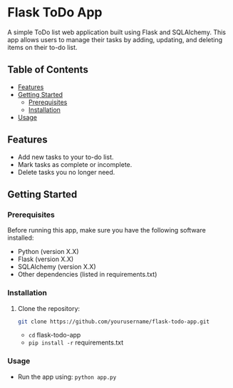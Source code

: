 # Flask ToDo App

A simple ToDo list web application built using Flask and SQLAlchemy. This app allows users to manage their tasks by adding, updating, and deleting items on their to-do list.

## Table of Contents

- [Features](#features)
- [Getting Started](#getting-started)
  - [Prerequisites](#prerequisites)
  - [Installation](#installation)
- [Usage](#usage)

## Features

- Add new tasks to your to-do list.
- Mark tasks as complete or incomplete.
- Delete tasks you no longer need.

## Getting Started

### Prerequisites

Before running this app, make sure you have the following software installed:

- Python (version X.X)
- Flask (version X.X)
- SQLAlchemy (version X.X)
- Other dependencies (listed in requirements.txt)

### Installation

1. Clone the repository:

   ```bash
   git clone https://github.com/yourusername/flask-todo-app.git
   ```

   - `cd` flask-todo-app
   - `pip install -r` requirements.txt

### Usage

- Run the app using: `python app.py`
